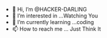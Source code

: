 - 👋 Hi, I’m @HACKER-DARLING
- 👀 I’m interested in ...Watching You
- 🌱 I’m currently learning ...coding
- 📫 How to reach me ... Just Think It

